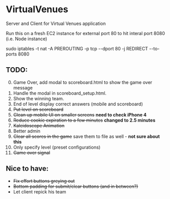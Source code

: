 VirtualVenues
=============

Server and Client for Virtual Venues application

Run this on a fresh EC2 instance for external port 80 to hit interal port 8080
(i.e. Node instance)

sudo iptables -t nat -A PREROUTING -p tcp --dport 80 -j REDIRECT --to-ports 8080

TODO:
-----
0. Game Over, add modal to scoreboard.html to show the game over message 
  1. Handle the modal in scoreboard_setup.html. 
  2. Show the winning team.
1. End of level display correct answers (mobile and scoreboard)
2. ~~Put level on scoreboard~~
3. ~~Clean up mobile UI on smaller screens~~ **need to check iPhone 4**
4. ~~Reduce cookie expiration to a few minutes~~ **changed to 2.5 minutes**
5. ~~Kaleidoscope Animation~~
6. Better admin 
  1. ~~Clear all scores in the game~~ save them to file as well - **not sure about this**
  2. Only specify level (preset configurations)
  3. ~~Game over signal~~

Nice to have:
--------------
- ~~Fix effort buttons greying out~~
- ~~Bottom padding for submit/clear buttons (and in between?)~~
- Let client repick his team




